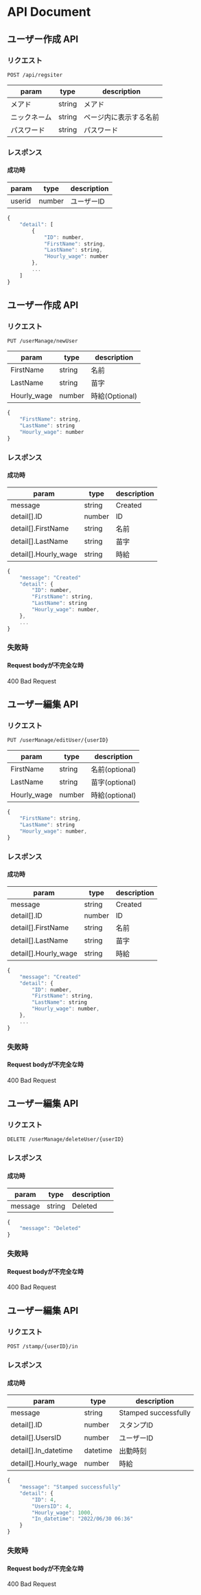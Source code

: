 # API Document

## ユーザー作成 API

### リクエスト

```
POST /api/regsiter
```

| param      | type   | description        |
| ----------- | ------ | ----------------- |
| メアド      | string | メアド              |
| ニックネーム | string | ページ内に表示する名前 |
| パスワード   | string | パスワード           |


### レスポンス

#### 成功時

| param                 | type   | description |
| --------------------- | ------ | ----------- |
| userid | number | ユーザーID    |

```javascript
{
    "detail": [
        {
            "ID": number,
            "FirstName": string,
            "LastName": string,
            "Hourly_wage": number
        },
        ...
    ]
}
```

## ユーザー作成 API

### リクエスト

```
PUT /userManage/newUser
```

| param       | type   | description   |
| ----------- | ------ | -----------   |
| FirstName   | string | 名前           |
| LastName    | string | 苗字           |
| Hourly_wage | number | 時給(Optional) |


```javascript
{
    "FirstName": string,
    "LastName": string
    "Hourly_wage": number
}
```

### レスポンス

#### 成功時

| param               | type   | description |
| ------------------- | ------ | ----------- |
| message             | string | Created     |
| detail[].ID         | number | ID          |
| detail[].FirstName  | string | 名前         |
| detail[].LastName   | string | 苗字         |
| detail[].Hourly_wage| string | 時給         |


```javascript
{
    "message": "Created"
    "detail": {
        "ID": number,
        "FirstName": string,
        "LastName": string
        "Hourly_wage": number,
    },
    ...
}
```

### 失敗時

#### Request bodyが不完全な時

400 Bad Request

## ユーザー編集 API

### リクエスト

```
PUT /userManage/editUser/{userID}
```

| param       | type   | description   |
| ----------- | ------ | ------------- |
| FirstName   | string | 名前(optional) |
| LastName    | string | 苗字(optional) |
| Hourly_wage | number | 時給(optional) |

```javascript
{
    "FirstName": string,
    "LastName": string
    "Hourly_wage": number,
}
```

### レスポンス

#### 成功時

| param               | type   | description |
| ------------------- | ------ | ----------- |
| message             | string | Created     |
| detail[].ID         | number | ID          |
| detail[].FirstName  | string | 名前         |
| detail[].LastName   | string | 苗字         |
| detail[].Hourly_wage| string | 時給         |

```javascript
{
    "message": "Created"
    "detail": {
        "ID": number,
        "FirstName": string,
        "LastName": string
        "Hourly_wage": number,
    },
    ...
}
```

### 失敗時

#### Request bodyが不完全な時

400 Bad Request

## ユーザー編集 API

### リクエスト

```
DELETE /userManage/deleteUser/{userID}
```

### レスポンス

#### 成功時

| param               | type   | description |
| ------------------- | ------ | ----------- |
| message             | string | Deleted     |

```javascript
{
    "message": "Deleted"
}
```

### 失敗時

#### Request bodyが不完全な時

400 Bad Request

## ユーザー編集 API

### リクエスト

```
POST /stamp/{userID}/in
```

### レスポンス

#### 成功時

| param                | type     | description          |
| -------------------- | -------- | -------------------- |
| message              | string   | Stamped successfully |
| detail[].ID          | number   | スタンプID            |
| detail[].UsersID     | number   | ユーザーID            |
| detail[].In_datetime | datetime | 出勤時刻              |
| detail[].Hourly_wage | number   | 時給                  |

```javascript
{
    "message": "Stamped successfully"
    "detail": {
        "ID": 4,
        "UsersID": 4,
        "Hourly_wage": 1000,
        "In_datetime": "2022/06/30 06:36"
    }
}
```

### 失敗時

#### Request bodyが不完全な時

400 Bad Request
